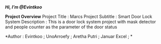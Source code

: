 ***Hi, I’m @Evintkoo***


**Project Overview**
  Project Title : Marcs
  Project Subtitle : Smart Door Lock System
  Description : This is a door lock system project with mask detector and people counter as the parameter of the door status

*Author :
  Evintkoo ; 
  UnoArroefy ; 
  Aretha Putri ; 
  Januar Excel ; *
